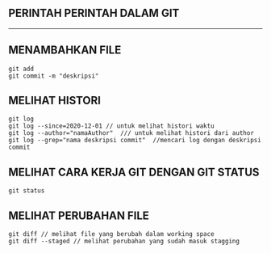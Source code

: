 ## PERINTAH PERINTAH DALAM GIT

___
## MENAMBAHKAN FILE
```
git add
git commit -m "deskripsi"
```

## MELIHAT HISTORI

```
git log 
git log --since=2020-12-01 // untuk melihat histori waktu
git log --author="namaAuthor"  /// untuk melihat histori dari author
git log --grep="nama deskripsi commit"  //mencari log dengan deskripsi commit
```
## MELIHAT CARA KERJA GIT DENGAN GIT STATUS

```
git status
```
## MELIHAT PERUBAHAN FILE
```
git diff // melihat file yang berubah dalam working space
git diff --staged // melihat perubahan yang sudah masuk stagging

```
